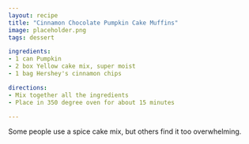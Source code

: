 ```yaml
---
layout: recipe
title: "Cinnamon Chocolate Pumpkin Cake Muffins"
image: placeholder.png
tags: dessert

ingredients:
- 1 can Pumpkin
- 2 box Yellow cake mix, super moist
- 1 bag Hershey's cinnamon chips

directions:
- Mix together all the ingredients
- Place in 350 degree oven for about 15 minutes

---
```


Some people use a spice cake mix, but others find it too overwhelming.
